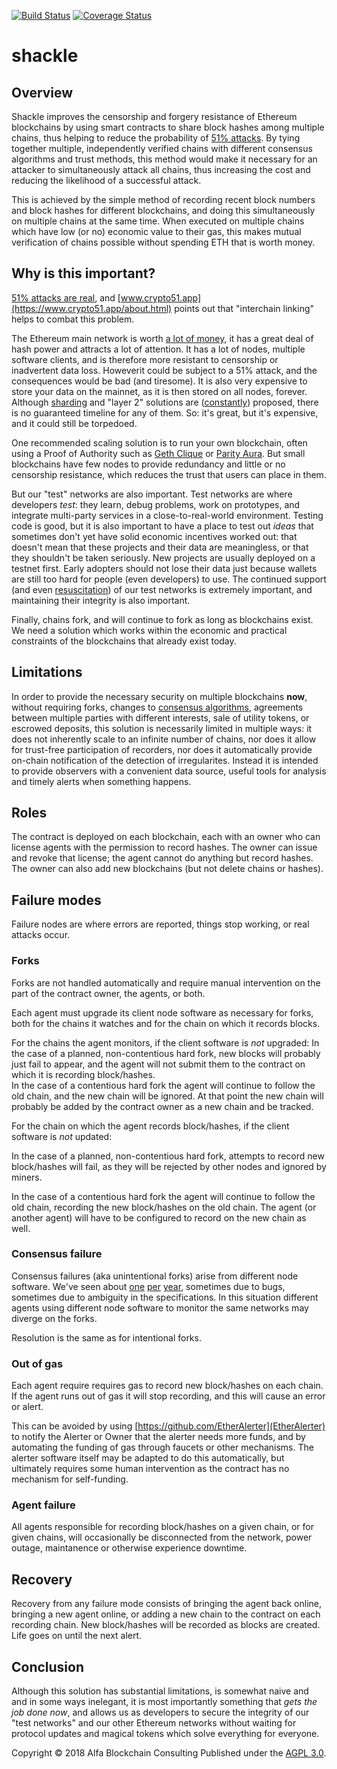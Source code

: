 [![Build Status](https://travis-ci.org/alfabc/shackle.svg?branch=master)](https://travis-ci.org/alfabc/shackle)
[![Coverage Status](https://coveralls.io/repos/github/alfabc/shackle/badge.svg?branch=master)](https://coveralls.io/github/alfabc/shackle?branch=master)

# shackle 

## Overview
Shackle improves the censorship and forgery resistance of Ethereum blockchains by using smart contracts to share block hashes among multiple chains, thus helping to reduce the probability of [51% attacks](https://www.crypto51.app/about.html).  By tying together multiple, independently verified chains with different consensus algorithms and trust methods, this method would make it necessary for an attacker to simultaneously attack all chains, thus increasing the cost and reducing the likelihood of a successful attack.

This is achieved by the simple method of recording recent block numbers and block hashes for different blockchains, and doing this simultaneously on multiple chains at the same time.  When executed on multiple chains which have low (or no) economic value to their gas, this makes mutual verification of chains possible without spending ETH that is worth money.

## Why is this important?
[51% attacks are real](https://www.coindesk.com/blockchains-feared-51-attack-now-becoming-regular/), and [www.crypto51.app](https://www.crypto51.app/about.html) points out that "interchain linking" helps to combat this problem.

The Ethereum main network is worth [a lot of money](https://coinmarketcap.com/currencies/ethereum/), it has a great deal of hash power and attracts a lot of attention.  It has a lot of nodes, multiple software clients, and is therefore more resistant to censorship or inadvertent data loss.  Howeverit could be subject to a 51% attack, and the consequences would be bad (and tiresome).  It is also very expensive to store your data on the mainnet, as it is then stored on all nodes, forever.  Although [sharding](https://github.com/ethereum/wiki/wiki/Sharding-FAQs) and "layer 2" solutions are ([constantly](https://www.coindesk.com/not-ethereum-believers-scaling-just-matter-time/)) proposed, there is no guaranteed timeline for any of them. So: it's great, but it's expensive, and it could still be torpedoed.

One recommended scaling solution is to run your own blockchain, often using a Proof of Authority such as [Geth Clique](https://medium.com/@collin.cusce/using-puppeth-to-manually-create-an-ethereum-proof-of-authority-clique-network-on-aws-ae0d7c906cce) or [Parity Aura](https://wiki.parity.io/Pluggable-Consensus). But small blockchains have few nodes to provide redundancy and little or no censorship resistance, which reduces the trust that users can place in them.

But our "test" networks are also important.  Test networks are where developers *test*: they learn, debug problems, work on prototypes, and integrate multi-party services in a close-to-real-world environment. Testing code is good, but it is also important to have a place to test out *ideas* that sometimes don't yet have solid economic incentives worked out: that doesn't mean that these projects and their data are meaningless, or that they shouldn't be taken seriously.  New projects are usually deployed on a testnet first.  Early adopters should not lose their data just because wallets are still too hard for people (even developers) to use.  The continued support (and even [resuscitation](https://github.com/ethereum/ropsten/blob/master/revival.md)) of our test networks is extremely important, and maintaining their integrity is also important.

Finally, chains fork, and will continue to fork as long as blockchains exist. We need a solution which works within the economic and practical constraints of the blockchains that already exist today.

## Limitations
In order to provide the necessary security on multiple blockchains **now**, without requiring forks, changes to [consensus algorithms](https://github.com/ethereum/casper), agreements between multiple parties with different interests, sale of utility tokens, or escrowed deposits, this solution is necessarily limited in multiple ways: it does not inherently scale to an infinite number of chains, nor does it allow for trust-free participation of recorders, nor does it automatically provide on-chain notification of the detection of irregularites.  Instead it is intended to provide observers with a convenient data source, useful tools for analysis and timely alerts when something happens.

## Roles
The contract is deployed on each blockchain, each with an owner who can license agents with the permission to record hashes.  The owner can issue and revoke that license; the agent cannot do anything but record hashes. The owner can also add new blockchains (but not delete chains or hashes).

## Failure modes
Failure nodes are where errors are reported, things stop working, or real attacks occur.

### Forks
Forks are not handled automatically and require manual intervention on the part of the contract owner, the agents, or both.

Each agent must upgrade its client node software as necessary for forks, both for the chains it watches and for the chain on which it records blocks.

For the chains the agent monitors, if the client software is *not* upgraded: In the case of a planned, non-contentious hard fork, new blocks will probably just fail to appear, and the agent will not submit them to the contract on which it is recording block/hashes.  
In the case of a contentious hard fork the agent will continue to follow the old chain, and the new chain will be ignored. At that point the new chain will probably be added by the contract owner as a new chain and be tracked.

For the chain on which the agent records block/hashes, if the client software is *not* updated:

In the case of a planned, non-contentious hard fork, attempts to record new block/hashes will fail, as they will be rejected by other nodes and ignored by miners.

In the case of a contentious hard fork the agent will continue to follow the old chain, recording the new block/hashes on the old chain. The agent (or another agent) will have to be configured to record on the new chain as well.

### Consensus failure
Consensus failures (aka unintentional forks) arise from different node software. We've seen about [one](https://blog.ethereum.org/2016/11/25/security-alert-11242016-consensus-bug-geth-v1-4-19-v1-5-2/) [per](https://github.com/ethereumproject/ECIPs/blob/master/ECIPs/ECIP-1039.md) [year](https://www.trustnodes.com/2018/06/06/parity-finds-consensus-bug-urges-upgrade-new-client), sometimes due to bugs, sometimes due to ambiguity in the specifications.  In this situation different agents using different node software to monitor the same networks may diverge on the forks.

Resolution is the same as for intentional forks.

### Out of gas
Each agent require requires gas to record new block/hashes on each chain. If the agent runs out of gas it will stop recording, and this will cause an error or alert.

This can be avoided by using [https://github.com/EtherAlerter](EtherAlerter) to notify the Alerter or Owner that the alerter needs more funds, and by automating the funding of gas through faucets or other mechanisms.  The alerter software itself may be adapted to do this automatically, but ultimately requires some human intervention as the contract has no mechanism for self-funding.

### Agent failure
All agents responsible for recording block/hashes on a given chain, or for given chains, will occasionally be disconnected from the network, power outage, maintanence or otherwise experience downtime.

## Recovery
Recovery from any failure mode consists of bringing the agent back online, bringing a new agent online, or adding a new chain to the contract on each recording chain.  New block/hashes will be recorded as blocks are created. Life goes on until the next alert.

## Conclusion
Although this solution has substantial limitations, is somewhat naive and and in some ways inelegant, it is most importantly something that *gets the job done now*, and allows us as developers to secure the integrity of our "test networks" and our other Ethereum networks without waiting for protocol updates and magical tokens which solve everything for everyone.

Copyright © 2018 Alfa Blockchain Consulting
Published under the [AGPL 3.0](https://opensource.org/licenses/AGPL-3.0).
